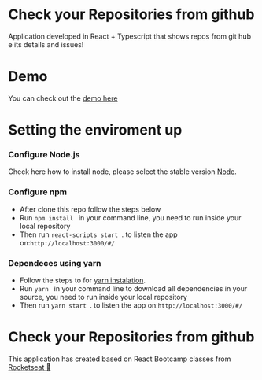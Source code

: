 # Check your Repositories from github
Application developed in React + Typescript that shows repos from git hub e its details and issues!

# Demo
You can check out the [demo here](https://romantic-raman-c1c7b3.netlify.app/)

# Setting the enviroment up
### Configure Node.js
Check here how to install node, please select the stable version [Node](https://nodejs.org/en/).

### Configure npm
* After clone this repo follow the steps below
* Run ```npm install ``` in your command line, you need to run inside your local repository
* Then run ```react-scripts start ```. to listen the app on:```http://localhost:3000/#/```

### Dependeces using yarn
* Follow the steps to for [yarn instalation](https://nodejs.org/en/).
* Run ```yarn ``` in your command line to download all dependencies in your source, you need to run inside your local repository
* Then run ```yarn start ```. to listen the app on:```http://localhost:3000/#/```

# Check your Repositories from github
This application has created based on React Bootcamp classes from [Rocketseat 🚀](https://rocketseat.com.br/)

